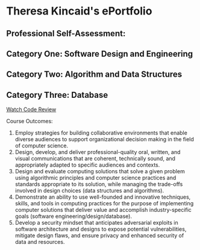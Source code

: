 # Theresa Kincaid's ePortfolio

## Professional Self-Assessment:

## Category One: Software Design and Engineering

## Category Two: Algorithm and Data Structures

## Category Three: Database

[Watch Code Review](https://youtu.be/WvT-Tb2NSYo)

Course Outcomes:
1. Employ strategies for building collaborative environments that enable diverse audiences to support organizational decision making in the field of computer science.
2. Design, develop, and deliver professional-quality oral, written, and visual communications that are coherent, technically sound, and appropriately adapted to specific audiences and contexts.
3. Design and evaluate computing solutions that solve a given problem using algorithmic principles and computer science practices and standards appropriate to its solution, while managing the trade-offs involved in design choices (data structures and algorithms).
4. Demonstrate an ability to use well-founded and innovative techniques, skills, and tools in computing practices for the purpose of implementing computer solutions that deliver value and accomplish industry-specific goals (software engineering/design/database).
5. Develop a security mindset that anticipates adversarial exploits in software architecture and designs to expose potential vulnerabilities, mitigate design flaws, and ensure privacy and enhanced security of data and resources.
